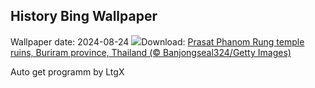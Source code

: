 ## History Bing Wallpaper
Wallpaper date: 2024-08-24
![](https://www.bing.com/th?id=OHR.PrasatPhanom_EN-US7990643175_UHD.jpg&w=1000)Download: [Prasat Phanom Rung temple ruins, Buriram province, Thailand (© Banjongseal324/Getty Images)](https://www.bing.com/th?id=OHR.PrasatPhanom_EN-US7990643175_UHD.jpg)

Auto get programm by LtgX
